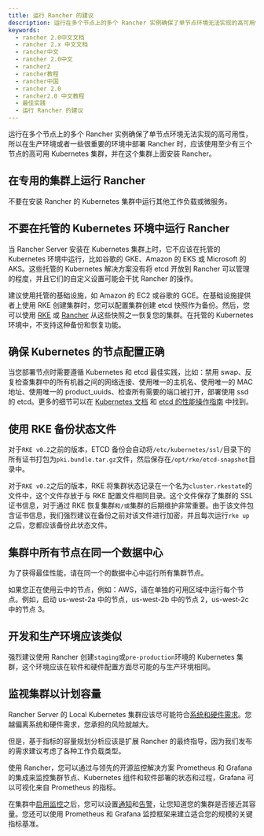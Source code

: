 ```yaml
---
title: 运行 Rancher 的建议
description: 运行在多个节点上的多个 Rancher 实例确保了单节点环境无法实现的高可用性，所以在生产环境或者一些很重要的环境中部署 Rancher 时，应该使用至少有三个节点的高可用 Kubernetes 集群，并在这个集群上面安装 Rancher。
keywords:
  - rancher 2.0中文文档
  - rancher 2.x 中文文档
  - rancher中文
  - rancher 2.0中文
  - rancher2
  - rancher教程
  - rancher中国
  - rancher 2.0
  - rancher2.0 中文教程
  - 最佳实践
  - 运行 Rancher 的建议
---
```


运行在多个节点上的多个 Rancher 实例确保了单节点环境无法实现的高可用性，所以在生产环境或者一些很重要的环境中部署 Rancher 时，应该使用至少有三个节点的高可用 Kubernetes 集群，并在这个集群上面安装 Rancher。

## 在专用的集群上运行 Rancher

不要在安装 Rancher 的 Kubernetes 集群中运行其他工作负载或微服务。

## 不要在托管的 Kubernetes 环境中运行 Rancher

当 Rancher Server 安装在 Kubernetes 集群上时，它不应该在托管的 Kubernetes 环境中运行，比如谷歌的 GKE、Amazon 的 EKS 或 Microsoft 的 AKS。这些托管的 Kubernetes 解决方案没有将 etcd 开放到 Rancher 可以管理的程度，并且它们的自定义设置可能会干扰 Rancher 的操作。

建议使用托管的基础设施，如 Amazon 的 EC2 或谷歌的 GCE。在基础设施提供者上使用 RKE 创建集群时，您可以配置集群创建 etcd 快照作为备份。然后，您可以使用 [RKE](/docs/rke/etcd-snapshots/recurring-snapshots/_index) 或 [Rancher](/docs/rancher2/backups/restorations/_index) 从这些快照之一恢复您的集群。在托管的 Kubernetes 环境中，不支持这种备份和恢复功能。

## 确保 Kubernetes 的节点配置正确

当您部署节点时需要遵循 Kubernetes 和 etcd 最佳实践，比如：禁用 swap、反复检查集群中的所有机器之间的网络连接、使用唯一的主机名、使用唯一的 MAC 地址、使用唯一的 product_uuids、检查所有需要的端口被打开，部署使用 ssd 的 etcd。更多的细节可以在 [Kubernetes 文档](https://kubernetes.io/docs/setup/production-environment/tools/kubeadm/install-kubeadm) 和 [etcd 的性能操作指南](https://github.com/etcd-io/etcd/blob/master/Documentation/op-guide/performance.md) 中找到。

## 使用 RKE 备份状态文件

对于`RKE v0.2`之前的版本，ETCD 备份会自动将`/etc/kubernetes/ssl/`目录下的所有证书打包为`pki.bundle.tar.gz`文件，然后保存在`/opt/rke/etcd-snapshot`目录中。

对于`RKE v0.2`之后的版本，RKE 将集群状态记录在一个名为`cluster.rkestate`的文件中，这个文件存放于与 RKE 配置文件相同目录。这个文件保存了集群的 SSL 证书信息，对于通过 RKE 恢复集群`和/或`集群的后期维护非常重要。由于该文件包含证书信息，我们强烈建议在备份之前对该文件进行加密，并且每次运行`rke up`之后，您都应该备份此状态文件。

## 集群中所有节点在同一个数据中心

为了获得最佳性能，请在同一个的数据中心中运行所有集群节点。

如果您正在使用云中的节点，例如：AWS，请在单独的可用区域中运行每个节点。例如，启动 us-west-2a 中的节点，us-west-2b 中的节点 2，us-west-2c 中的节点 3。

## 开发和生产环境应该类似

强烈建议使用 Rancher 创建`staging`或`pre-production`环境的 Kubernetes 集群，这个环境应该在软件和硬件配置方面尽可能的与生产环境相同。

## 监视集群以计划容量

Rancher Server 的 Local Kubernetes 集群应该尽可能符合[系统和硬件需求](/docs/installation/requirements/_index)。您越偏离系统和硬件需求，您承担的风险就越大。

但是，基于指标的容量规划分析应该是扩展 Rancher 的最终指导，因为我们发布的需求建议考虑了各种工作负载类型。

使用 Rancher，您可以通过与领先的开源监控解决方案 Prometheus 和 Grafana 的集成来监控集群节点、Kubernetes 组件和软件部署的状态和过程，Grafana 可以可视化来自 Prometheus 的指标。

在集群中[启用监控](/docs/rancher2/cluster-admin/tools/monitoring/_index)之后，您可以设置[通知](/docs/rancher2/cluster-admin/tools/notifiers/_index)和[告警](/docs/rancher2/cluster-admin/tools/alerts/_index)，让您知道您的集群是否接近其容量。您还可以使用 Prometheus 和 Grafana 监控框架来建立适合您的规模的关键指标基准。
